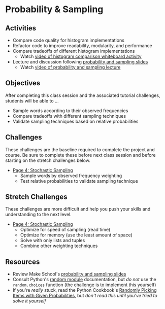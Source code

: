 # Probability & Sampling

## Activities
- Compare code quality for histogram implementations
- Refactor code to improve readability, modularity, and performance
- Compare tradeoffs of different histogram implementations
    - Watch [video of histogram comparison whiteboard activity]
- Lecture and discussion following [probability and sampling slides]
    - Watch [video of probability and sampling lecture]

## Objectives
After completing this class session and the associated tutorial challenges, students will be able to ...
- Sample words according to their observed frequencies
- Compare tradeoffs with different sampling techniques
- Validate sampling techniques based on relative probabilities

## Challenges
These challenges are the baseline required to complete the project and course.
Be sure to complete these before next class session and before starting on the stretch challenges below.
- [Page 4: Stochastic Sampling]
    - Sample words by observed frequency weighting
    - Test relative probabilities to validate sampling technique

## Stretch Challenges
These challenges are more difficult and help you push your skills and understanding to the next level.
- [Page 4: Stochastic Sampling]
    - Optimize for speed of sampling (read time)
    - Optimize for memory (use the least amount of space)
    - Solve with only lists and tuples
    - Combine other weighting techniques

## Resources
- Review Make School's [probability and sampling slides]
- Consult Python's [random module] documentation, but *do not* use the `random.choices` function (the challenge is to implement this yourself)
- If you're *really* stuck, read the Python Cookbook's [Randomly Picking Items with Given Probabilities], but *don't read this until you've tried to solve it yourself*


[video of histogram comparison whiteboard activity]: https://www.youtube.com/watch?v=w0F7gZbSoHg
[video of probability and sampling lecture]: https://www.youtube.com/watch?v=-fq36v2KjR8
[probability and sampling slides]: https://github.com/Make-School-Courses/CS-1.2-Intro-Data-Structures/blob/master/Slides/Probability.pdf
[Page 4: Stochastic Sampling]: https://www.makeschool.com/academy/tutorial/tweet-generator-data-structures-probability-with-python/stochastic-sampling-506e62a9-e8be-486f-8c72-486baa8c3454
[random module]: https://docs.python.org/3/library/random.html
[Randomly Picking Items with Given Probabilities]: https://www.safaribooksonline.com/library/view/python-cookbook-2nd/0596007973/ch04s22.html
